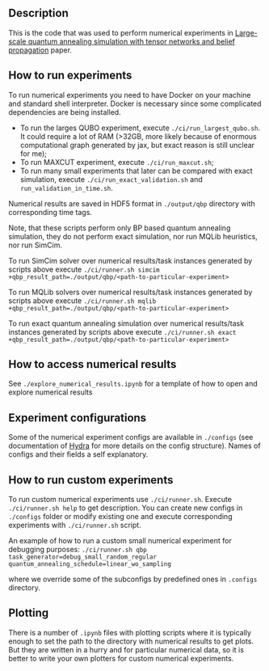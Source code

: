 ## Description
This is the code that was used to perform numerical experiments in [Large-scale quantum annealing simulation with tensor networks and belief propagation](https://arxiv.org/abs/2409.12240) paper.

## How to run experiments
To run numerical experiments you need to have Docker on your machine and standard shell interpreter. Docker is necessary since some complicated dependencies are being installed. 

- To run the larges QUBO experiment, execute `./ci/run_largest_qubo.sh`. It could require a lot of RAM (>32GB, more likely because of enormous computational graph generated by jax, but exact reason is still unclear for me);
- To run MAXCUT experiment, execute `./ci/run_maxcut.sh`;
- To run many small experiments that later can be compared with exact simulation, execute `./ci/run_exact_validation.sh` and `run_validation_in_time.sh`.

Numerical results are saved in HDF5 format in `./output/qbp` directory with corresponding time tags.

Note, that these scripts perform only BP based quantum annealing simulation, they do not perform exact simulation, nor run MQLib heuristics, nor run SimCim.

To run SimCim solver over numerical results/task instances generated by scripts above execute `./ci/runner.sh simcim +qbp_result_path=./output/qbp/<path-to-particular-experiment>`

To run MQLib solvers over numerical results/task instances generated by scripts above execute `./ci/runner.sh mqlib +qbp_result_path=./output/qbp/<path-to-particular-experiment>`

To run exact quantum annealing simulation over numerical results/task instances generated by scripts above execute `./ci/runner.sh exact +qbp_result_path=./output/qbp/<path-to-particular-experiment>`

## How to access numerical results
See `./explore_numerical_results.ipynb` for a template of how to open and explore numerical results

## Experiment configurations
Some of the numerical experiment configs are available in `./configs` (see documentation of [Hydra](https://hydra.cc/) for more details on the config structure). Names of configs and their fields a self explanatory.

## How to run custom experiments
To run custom numerical experiments use `./ci/runner.sh`. Execute `./ci/runner.sh help` to get description.
You can create new configs in `./configs` folder or modify existing one and execute corresponding experiments with `./ci/runner.sh` script.

An example of how to run a custom small numerical experiment for debugging purposes:
`./ci/runner.sh qbp task_generator=debug_small_random_regular quantum_annealing_schedule=linear_wo_sampling`

where we override some of the subconfigs by predefined ones in `.configs` directory.

## Plotting
There is a number of `.ipynb` files with plotting scripts where it is typically enough to set the path to the directory with numerical results to get plots. But they are written in a hurry and for particular numerical data, so it is better to write your own plotters for custom numerical experiments.
